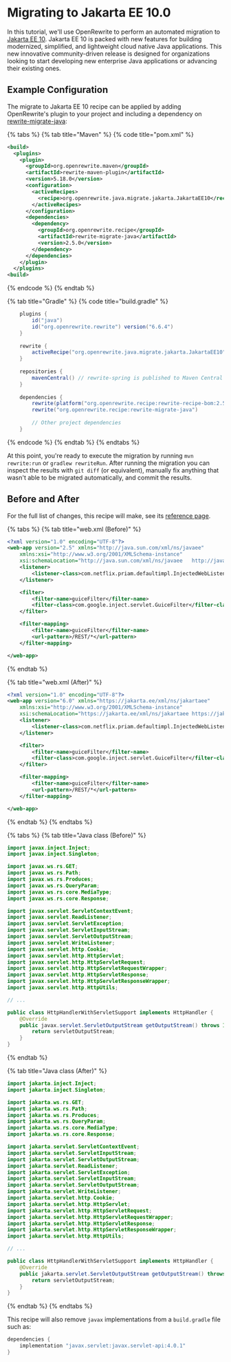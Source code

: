 # Migrating to Jakarta EE 10.0

In this tutorial, we'll use OpenRewrite to perform an automated migration to [Jakarta EE 10](https://jakarta.ee/release/10/). Jakarta EE 10 is packed with new features for building modernized, simplified, and lightweight cloud native Java applications. This new innovative community-driven release is designed for organizations looking to start developing new enterprise Java applications or advancing their existing ones.

## Example Configuration

The migrate to Jakarta EE 10 recipe can be applied by adding OpenRewrite's plugin to your project and including a dependency on [rewrite-migrate-java](https://github.com/openrewrite/rewrite-migrate-java):

{% tabs %}
{% tab title="Maven" %}
{% code title="pom.xml" %}
```xml
<build>
  <plugins>
    <plugin>
      <groupId>org.openrewrite.maven</groupId>
      <artifactId>rewrite-maven-plugin</artifactId>
      <version>5.18.0</version>
      <configuration>
        <activeRecipes>
          <recipe>org.openrewrite.java.migrate.jakarta.JakartaEE10</recipe>
        </activeRecipes>
      </configuration>
      <dependencies>
        <dependency>
          <groupId>org.openrewrite.recipe</groupId>
          <artifactId>rewrite-migrate-java</artifactId>
          <version>2.5.0</version>
        </dependency>
      </dependencies>
    </plugin>
  </plugins>
<build>
```
{% endcode %}
{% endtab %}

{% tab title="Gradle" %}
{% code title="build.gradle" %}
```groovy
    plugins {
        id("java")
        id("org.openrewrite.rewrite") version("6.6.4")
    }
    
    rewrite {
        activeRecipe("org.openrewrite.java.migrate.jakarta.JakartaEE10")
    }
    
    repositories {
        mavenCentral() // rewrite-spring is published to Maven Central
    }
    
    dependencies {
        rewrite(platform("org.openrewrite.recipe:rewrite-recipe-bom:2.5.4"))
        rewrite("org.openrewrite.recipe:rewrite-migrate-java")
    
        // Other project dependencies
    }
```
{% endcode %}
{% endtab %}
{% endtabs %}

At this point, you're ready to execute the migration by running `mvn rewrite:run` or `gradlew rewriteRun`. After running the migration you can inspect the results with `git diff` (or equivalent), manually fix anything that wasn't able to be migrated automatically, and commit the results.

## Before and After

For the full list of changes, this recipe will make, see its [reference page](/reference/recipes/java/migrate/jakarta/jakartaee10.md).

{% tabs %}
{% tab title="web.xml (Before)" %}
```xml
<?xml version="1.0" encoding="UTF-8"?>
<web-app version="2.5" xmlns="http://java.sun.com/xml/ns/javaee"
	xmlns:xsi="http://www.w3.org/2001/XMLSchema-instance"
	xsi:schemaLocation="http://java.sun.com/xml/ns/javaee   http://java.sun.com/xml/ns/javaee/web-app_2_5.xsd">
	<listener>
		<listener-class>com.netflix.priam.defaultimpl.InjectedWebListener</listener-class>
	</listener>

	<filter>
		<filter-name>guiceFilter</filter-name>
		<filter-class>com.google.inject.servlet.GuiceFilter</filter-class>
	</filter>

	<filter-mapping>
		<filter-name>guiceFilter</filter-name>
		<url-pattern>/REST/*</url-pattern>
	</filter-mapping>

</web-app>
```
{% endtab %}

{% tab title="web.xml (After)" %}
```xml
<?xml version="1.0" encoding="UTF-8"?>
<web-app version="6.0" xmlns="https://jakarta.ee/xml/ns/jakartaee"
	xmlns:xsi="http://www.w3.org/2001/XMLSchema-instance"
    xsi:schemaLocation="https://jakarta.ee/xml/ns/jakartaee https://jakarta.ee/xml/ns/jakartaee/web-app_6_0.xsd">
	<listener>
		<listener-class>com.netflix.priam.defaultimpl.InjectedWebListener</listener-class>
	</listener>

	<filter>
		<filter-name>guiceFilter</filter-name>
		<filter-class>com.google.inject.servlet.GuiceFilter</filter-class>
	</filter>

	<filter-mapping>
		<filter-name>guiceFilter</filter-name>
		<url-pattern>/REST/*</url-pattern>
	</filter-mapping>

</web-app>
```
{% endtab %}
{% endtabs %}

{% tabs %}
{% tab title="Java class (Before)" %}
```java
import javax.inject.Inject;
import javax.inject.Singleton;

import javax.ws.rs.GET;
import javax.ws.rs.Path;
import javax.ws.rs.Produces;
import javax.ws.rs.QueryParam;
import javax.ws.rs.core.MediaType;
import javax.ws.rs.core.Response;

import javax.servlet.ServletContextEvent;
import javax.servlet.ReadListener;
import javax.servlet.ServletException;
import javax.servlet.ServletInputStream;
import javax.servlet.ServletOutputStream;
import javax.servlet.WriteListener;
import javax.servlet.http.Cookie;
import javax.servlet.http.HttpServlet;
import javax.servlet.http.HttpServletRequest;
import javax.servlet.http.HttpServletRequestWrapper;
import javax.servlet.http.HttpServletResponse;
import javax.servlet.http.HttpServletResponseWrapper;
import javax.servlet.http.HttpUtils;

// ...

public class HttpHandlerWithServletSupport implements HttpHandler {
    @Override
    public javax.servlet.ServletOutputStream getOutputStream() throws IOException {
        return servletOutputStream;
    }
}
```
{% endtab %}

{% tab title="Java class (After)" %}
```java
import jakarta.inject.Inject;
import jakarta.inject.Singleton;

import jakarta.ws.rs.GET;
import jakarta.ws.rs.Path;
import jakarta.ws.rs.Produces;
import jakarta.ws.rs.QueryParam;
import jakarta.ws.rs.core.MediaType;
import jakarta.ws.rs.core.Response;

import jakarta.servlet.ServletContextEvent;
import jakarta.servlet.ServletInputStream;
import jakarta.servlet.ServletOutputStream;
import jakarta.servlet.ReadListener;
import jakarta.servlet.ServletException;
import jakarta.servlet.ServletInputStream;
import jakarta.servlet.ServletOutputStream;
import jakarta.servlet.WriteListener;
import jakarta.servlet.http.Cookie;
import jakarta.servlet.http.HttpServlet;
import jakarta.servlet.http.HttpServletRequest;
import jakarta.servlet.http.HttpServletRequestWrapper;
import jakarta.servlet.http.HttpServletResponse;
import jakarta.servlet.http.HttpServletResponseWrapper;
import jakarta.servlet.http.HttpUtils;

// ...

public class HttpHandlerWithServletSupport implements HttpHandler {
    @Override
    public jakarta.servlet.ServletOutputStream getOutputStream() throws IOException {
        return servletOutputStream;
    }
}
```
{% endtab %}
{% endtabs %}

This recipe will also remove `javax` implementations from a `build.gradle` file such as:

```groovy
dependencies {
    implementation "javax.servlet:javax.servlet-api:4.0.1"
}
```